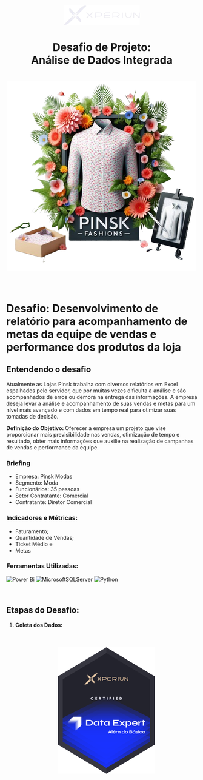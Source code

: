 <div align="center">
<img src="./image/logo.png" alt="Logo Bootcamp" width="200">
<h1>Desafio de Projeto:<br>Análise  de Dados Integrada<h1>
<img src="./image/pinski.png" alt="Covid 19" width="">
</div><br>

# Desafio: Desenvolvimento de relatório para acompanhamento de metas da equipe de vendas e performance dos produtos da loja
 

## Entendendo o desafio 

Atualmente as Lojas Pinsk trabalha com diversos relatórios em Excel espalhados pelo servidor, que por muitas vezes dificulta a análise e são acompanhados de erros ou demora na entrega das informações. A empresa deseja levar a análise e acompanhamento de suas vendas e metas para um nível mais avançado e com dados em tempo real para otimizar suas tomadas de decisão.

<strong>Definição do Objetivo: </strong> Oferecer a empresa um projeto que vise proporcionar mais previsibilidade nas vendas, otimização de tempo e resultado, obter mais informações que auxilie na realização de campanhas de vendas e performance da equipe.

### Briefing
- Empresa: Pinsk Modas
- Segmento: Moda
- Funcionários: 35 pessoas
- Setor Contratante: Comercial
- Contratante: Diretor Comercial

### Indicadores e Métricas:
- Faturamento;
- Quantidade de Vendas;
- Ticket Médio e 
- Metas

### Ferramentas Utilizadas:

![Power Bi](https://img.shields.io/badge/power_bi-%23F7A41D?style=for-the-badge&logo=powerbi&logoColor=white)
![MicrosoftSQLServer](https://img.shields.io/badge/%20SQL%20Server-CC2927?style=for-the-badge&logo=microsoft%20sql%20server&logoColor=white)
![Python](https://img.shields.io/badge/Python-4285F4?style=for-the-badge&logo=python&logoColor=white)

<br>

## Etapas do Desafio:

1. <strong>Coleta dos Dados:</strong>
    
    <br>

    <h5 align = "center"> 
    <img src="./image/badge.png"  />
    
    </h5>